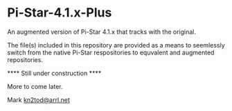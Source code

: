 # Pi-Star-4.1.x-Plus
An augmented version of Pi-Star 4.1.x that tracks with the original. 

The file(s) included in this repository are provided as a means to seemlessly switch from the native Pi-Star respositories to equvalent and augmented repositories. 

****  Still under construction ****

More to come later.

Mark
kn2tod@arrl.net

